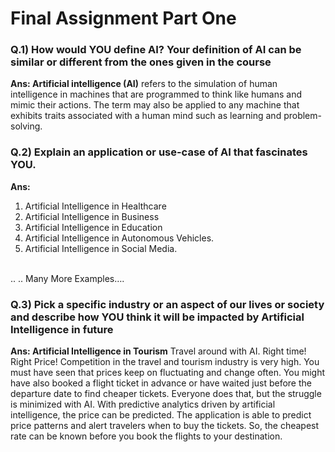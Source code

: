 # Final Assignment Part One

### Q.1) How would YOU define AI? Your definition of AI can be similar or different from the ones given in the course

<b>Ans: Artificial intelligence (AI)</b> refers to the simulation of human intelligence in machines that are programmed to think like humans and mimic their actions. The term may also be applied to any machine that exhibits traits associated with a human mind such as learning and problem-solving.

### Q.2) Explain an application or use-case of AI that fascinates YOU.

<b>Ans:</b>
1. Artificial Intelligence in Healthcare
2. Artificial Intelligence in Business
3. Artificial Intelligence in Education
4. Artificial Intelligence in Autonomous Vehicles.
5. Artificial Intelligence in Social Media.
<br/>
..
..
Many More Examples….

### Q.3) Pick a specific industry or an aspect of our lives or society and describe how YOU think it will be impacted by Artificial Intelligence in future

<b>Ans: Artificial Intelligence in Tourism</b>
Travel around with AI. Right time! Right Price!
Competition in the travel and tourism industry is very high. You must have seen that prices keep on fluctuating and change often. You might have also booked a flight ticket in advance or have waited just before the departure date to find cheaper tickets. Everyone does that, but the struggle is minimized with AI. With predictive analytics driven by artificial intelligence, the price can be predicted. The application is able to predict price patterns and alert travelers when to buy the tickets. So, the cheapest rate can be known before you book the flights to your destination.
